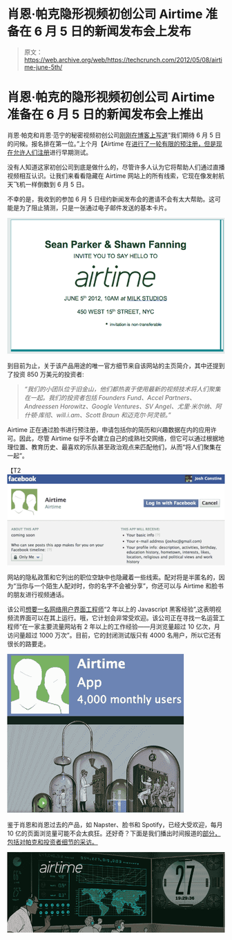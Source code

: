 # 肖恩·帕克隐形视频初创公司 Airtime 准备在 6 月 5 日的新闻发布会上发布 

> 原文：<https://web.archive.org/web/https://techcrunch.com/2012/05/08/airtime-june-5th/>

# 肖恩·帕克的隐形视频初创公司 Airtime 准备在 6 月 5 日的新闻发布会上推出

肖恩·帕克和肖恩·范宁的秘密视频初创公司[刚刚在博客上写道](https://web.archive.org/web/20221231012341/http://blog.airtime.com/)“我们期待 6 月 5 日的问候。报名排在第一位。”上个月【Airtime 在[进行了一轮有限的预注册，但是现在允许人们](https://web.archive.org/web/20221231012341/https://techcrunch.com/2012/04/20/video-social-network-runfaces-takes-on-sean-parkers-airtime/)[注册](https://web.archive.org/web/20221231012341/https://www.airtime.com/)进行早期测试。

没有人知道这家初创公司到底是做什么的，尽管许多人认为它将帮助人们通过直播视频相互认识。让我们来看看隐藏在 Airtime 网站上的所有线索，它现在像发射航天飞机一样倒数到 6 月 5 日。

不幸的是，我收到的参加 6 月 5 日纽约新闻发布会的邀请不会有太大帮助。这可能是为了阻止猜测，只是一张通过电子邮件发送的基本卡片。

[![](img/7af57b378677c2f4b30b45db0c498fd5.png "Airtime Invitation")](https://web.archive.org/web/20221231012341/https://techcrunch.com/2012/05/08/airtime-june-5th/airtime-invitation-bare/)

到目前为止，关于该产品用途的唯一官方细节来自该网站的主页简介，其中还提到了投资 850 万美元的投资者:

> *“我们的小团队位于旧金山，他们都热衷于使用最新的视频技术将人们聚集在一起。我们的投资者包括 Founders Fund、Accel Partners、Andreessen Horowitz、Google Ventures、SV Angel、尤里·米尔纳、阿什顿·库彻、will.i.am、Scott Braun 和迈克尔·阿灵顿。”*

Airtime 正在通过脸书进行预注册，申请包括你的简历和兴趣数据在内的应用许可。因此，尽管 Airtime 似乎不会建立自己的成熟社交网络，但它可以通过根据地理位置、教育历史、最喜欢的乐队甚至政治观点来匹配他们，从而“将人们聚集在一起”。

【T2![](img/8d997d6617704c41536146768f77e75d.png "Airtime Facebook Login")

网站的隐私政策和它列出的职位空缺中也隐藏着一些线索。配对将是半匿名的，因为“当你与一个陌生人配对时，你的名字不会被分享”，你还可以与 Airtime 和脸书的朋友进行视频通话。

该公司[想要一名网络用户界面工程师](https://web.archive.org/web/20221231012341/https://www.airtime.com/jobs/web-ui-engineer)“2 年以上的 Javascript 黑客经验”,这表明视频流界面可以在其上运行。哦，它计划会非常受欢迎。该公司正在寻找一名运营工程师“在一家主要流量网站有 2 年以上的工作经验——月浏览量超过 10 亿次，月访问量超过 1000 万次”。目前，它的封闭测试版只有 4000 名用户，所以它还有很长的路要走。

[![](img/5e15694a2c2b6c032b052b025bc9efad.png "Airtime Lab Beta Users")](https://web.archive.org/web/20221231012341/https://techcrunch.com/2012/05/08/airtime-june-5th/airtime-lab-beta-users/)

鉴于肖恩和肖恩过去的产品，如 Napster、脸书和 Spotify，已经大受欢迎，每月 10 亿的页面浏览量可能不会太疯狂。还好奇？下面是我们播出时间报道的[部分，包括对帕克和投资者细节的采访。](https://web.archive.org/web/20221231012341/https://techcrunch.com/tag/airtime/)

[![](img/85953fccd57bf5804998ab0815516c74.png "Airtime Countdown")](https://web.archive.org/web/20221231012341/https://techcrunch.com/2012/05/08/airtime-june-5th/screen-shot-2012-05-08-at-11-30-06-am/)